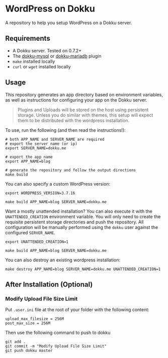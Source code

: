# WordPress on Dokku

A repository to help you setup WordPress on a Dokku server.

## Requirements

- A Dokku server. Tested on 0.7.2+
- The [dokku-mysql](https://github.com/dokku/dokku-mysql) or [dokku-mariadb](https://github.com/dokku/dokku-mariadb) plugin
- `make` installed locally
- `curl` or `wget` installed locally

## Usage

This repository generates an app directory based on environment variables, as well as instructions for configuring your app on the Dokku server.

> Plugins and Uploads will be stored on the host using persistent storage. Unless you do similar with themes, this setup will expect them to be distributed with the wordpress installation.

To use, run the following (and then read the instructions!):

```shell
# both APP_NAME and SERVER_NAME are required
# export the server name (or ip)
export SERVER_NAME=dokku.me

# export the app name
export APP_NAME=blog

# generate the repository and follow the output directions
make build
```

You can also specify a custom WordPress version:

```shell
export WORDPRESS_VERSION=3.7.16

make build APP_NAME=blog SERVER_NAME=dokku.me
```

Want a mostly unattended installation? You can also execute it with the `UNATTENDED_CREATION` environment variable. You will only need to create the requisite persistent storage directories and push the repository. All configuration will be manually performed using the `dokku` user against the configured `SERVER_NAME`.

```shell
export UNATTENDED_CREATION=1

make build APP_NAME=blog SERVER_NAME=dokku.me
```

You can also destroy an existing wordpress installation:

```shell
make destroy APP_NAME=blog SERVER_NAME=dokku.me UNATTENDED_CREATION=1
```

## After Installation (Optional)

### Modify Upload File Size Limit

Put `.user.ini` file at the root of your folder with the following content:

```
upload_max_filesize = 256M
post_max_size = 256M
```

Then use the following command to push to dokku

```shell
git add .
git commit -m "Modify Upload File Size Limit"
git push dokku master
```
